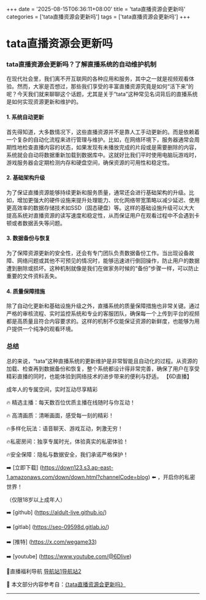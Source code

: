 +++
date = '2025-08-15T06:36:11+08:00'
title = 'tata直播资源会更新吗'
categories = ['tata直播资源会更新吗']
tags = ['tata直播资源会更新吗']
+++

# tata直播资源会更新吗

### tata直播资源会更新吗？了解直播系统的自动维护机制

在现代社会里，我们离不开互联网的各种应用和服务，其中之一就是视频观看体验。然而，大家是否想过，那些我们享受的丰富直播资源究竟是如何“活下来”的呢？今天我们就来聊聊这个话题，尤其是关于“tata”这种常见名词背后的直播系统是如何实现资源更新和维护的。

#### 1. 系统自动更新
首先得知道，大多数情况下，这些直播资源并不是靠人工手动更新的。而是依赖着一个复杂的自动化流程来进行管理与维护。比如，在网络环境下，服务器通常会周期性地检查直播内容的状态，如果发现有未播放完成的片段或是需要删除的内容，系统就会自动将数据重新加载到数据库中。这就好比我们平时使用电脑玩游戏时，游戏服务器会定期检测内存和硬盘空间，确保资源的可用性和稳定性。

#### 2. 基础架构升级
为了保证直播资源能够持续更新和服务质量，通常还会进行基础架构的升级。比如，增加更强大的硬件设施来提升处理能力、优化网络带宽策略以减少延迟、使用更高效率的数据存储技术如SSD（固态硬盘）等。这样的基础设施升级可以大大提高系统对直播资源的读写速度和稳定性，从而保证用户在观看过程中不会遇到卡顿或者数据丢失等问题。

#### 3. 数据备份与恢复
为了保障资源更新的安全性，还会有专门团队负责数据备份工作。当出现设备故障、网络问题或其他不可预见的情况时，能够迅速进行倒回操作，防止用户的数据遭到删除或损坏。这种机制就像是我们在做家务时候的“备份”步骤一样，可以防止重要的文件资料丢失。

#### 4. 质量保障措施
除了自动化更新和基础设施升级之外，直播系统的质量保障措施也非常关键。通过严格的审核流程、实时监控系统和专业的客服团队，确保每一个上传到平台的视频都是高质量且符合内容要求的。这样的机制不仅能保证资源的新鲜度，也能够为用户提供一个纯净的观看环境。

### 总结
总的来说，“tata”这种直播系统的更新维护是非常智能且自动化的过程。从资源的加载、检查再到数据备份和恢复，整个系统都设计得非常完善，确保了用户在享受精彩直播的同时，也能体验到网络技术的进步带来的便利与舒适。
【6D直播】

 成年人的专属空间，实时互动尽享精彩

🔥 精选主播：每天数百位优质主播在线随时与你互动！

🔥 高清画质：清晰画面，感受每一刻的精彩！

🔥多样化玩法：语音聊天、游戏互动，刺激无穷！

🔥私密房间：独享专属时光，体验真实的私密体验！

🔥安全保障：隐私与数据安全，我们承诺严格保护！

➡️ [立即下载] (https://down123.s3.ap-east-1.amazonaws.com/down/down.html?channelCode=blog) ⬅️ ，开启你的私密世界！

 （仅限18岁以上成年人）

➡️ [github] (https://aldult-live.github.io/)

➡️ [gitlab] (https://seo-09598d.gitlab.io/)

➡️ [推特] (https://x.com/wegame33)

➡️ [youtube] (https://www.youtube.com/@6Dlive)

🔞直播福利导航   [导航站1](https://webstack-86085a.gitlab.io/)[导航站2](https://onlygit123-2.github.io/)

📘 本文部分内容参考自：[《tata直播资源会更新吗》](https://webstack-hugo-6.pages.dev/)

---
